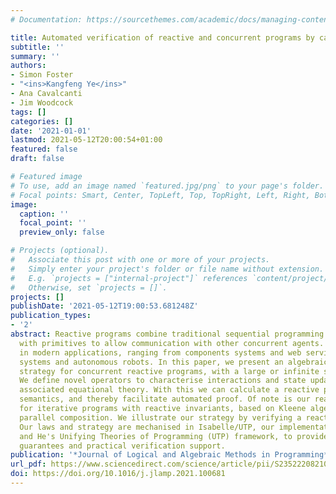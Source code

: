 ```yaml
---
# Documentation: https://sourcethemes.com/academic/docs/managing-content/

title: Automated verification of reactive and concurrent programs by calculation
subtitle: ''
summary: ''
authors:
- Simon Foster
- "<ins>Kangfeng Ye</ins>"
- Ana Cavalcanti
- Jim Woodcock
tags: []
categories: []
date: '2021-01-01'
lastmod: 2021-05-12T20:00:54+01:00
featured: false
draft: false

# Featured image
# To use, add an image named `featured.jpg/png` to your page's folder.
# Focal points: Smart, Center, TopLeft, Top, TopRight, Left, Right, BottomLeft, Bottom, BottomRight.
image:
  caption: ''
  focal_point: ''
  preview_only: false

# Projects (optional).
#   Associate this post with one or more of your projects.
#   Simply enter your project's folder or file name without extension.
#   E.g. `projects = ["internal-project"]` references `content/project/deep-learning/index.md`.
#   Otherwise, set `projects = []`.
projects: []
publishDate: '2021-05-12T19:00:53.681248Z'
publication_types:
- '2'
abstract: Reactive programs combine traditional sequential programming constructs
  with primitives to allow communication with other concurrent agents. They are ubiquitous
  in modern applications, ranging from components systems and web services, to cyber-physical
  systems and autonomous robots. In this paper, we present an algebraic verification
  strategy for concurrent reactive programs, with a large or infinite state space.
  We define novel operators to characterise interactions and state updates, and an
  associated equational theory. With this we can calculate a reactive program's denotational
  semantics, and thereby facilitate automated proof. Of note is our reasoning support
  for iterative programs with reactive invariants, based on Kleene algebra, and for
  parallel composition. We illustrate our strategy by verifying a reactive buffer.
  Our laws and strategy are mechanised in Isabelle/UTP, our implementation of Hoare
  and He's Unifying Theories of Programming (UTP) framework, to provide soundness
  guarantees and practical verification support.
publication: '*Journal of Logical and Algebraic Methods in Programming*'
url_pdf: https://www.sciencedirect.com/science/article/pii/S2352220821000444
doi: https://doi.org/10.1016/j.jlamp.2021.100681
---
```

